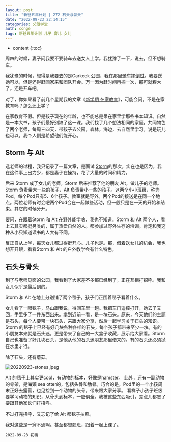 ```yaml
---
layout: post
title: "新爸五年计划 | 272 石头与骨头"
date: "2022-09-23 22:14:15"
categories: 父范学堂
auth: conge
tags: 新爸五年计划 儿子 育儿 女儿
---
```

* content
{:toc}

周四的时候，妻子问我要不要骑车去送女人上学。我犹豫了一下，说去，但不想骑车。

我犹豫的时候，想得是我要去的是Carkeek 公园，我在那里[骑车摔倒过](https://conge.github.io/2022/05/16/NewDaddy-accident/)。我要送她可以，但是还得赶回家来和团队开会。万一因为赶时间再摔一次，那可就糗大了。还是开车吧。

对了，你如果看了前几个星期我的文章《[新学期 在家教育](https://conge.github.io/2022/09/07/NewDaddy-homeschooling/)》，可能会问，不是在家教育吗？怎么还上学？

在家教育不假。但是孩子现在的年龄，也不能总是呆在家里学那些书本知识。自然是一本大书，孩子们最好别缺了这一课。我们找了几个想法相同的家庭，共同物色了两个老师，每周三四天，带孩子去公园，森林，海边，去自然里学习。说是玩儿也可以。我个人倒是希望他们能开心。




## Storm 与 Alt

选老师的过程，我只记录了一篇文章，是面试 [Storm](https://conge.github.io/2022/04/10/NewDaddy-Storm/)的那次。实在也是因为，我在这件事上出力少，都是妻子在操持，花了大量的时间和精力。

后来 Storm 成了女儿的老师。Storm 后来推荐了他的朋友 Alt，做儿子的老师。 Storm 负责带大一些的孩子，Alt 负责带小一些的孩子。这两个小小班级，称为 Pod。每个Pod只有5、6个孩子。教室就是野外。两个Pod的接送是在同一个地点。两位老师有时会吧两个Pod合在一起做些活动，但一般只是在一天的开始和结束。其它的时候分开。

要问，在跟着Storm 和 Alt 在野外能学啥，我也不知道。Storm 和 Alt 两个人，看上去其实都挺另类的，属于热爱自然的人。都参加过野外生存的培训。肯定和我这种从小只知道读书的人大有不同。

反正自从上学，每天女儿都过得挺开心。儿子也是。那，借着送女儿的机会，我也想开开眼，看看Storm 和 Alt 的户外教学会有什么特色。

## 石头与骨头

到了与老师见面的公园，我看到了大家差不多都已经到了，正在互相打招呼。我和女儿似乎是最后到的。

Storm 和 Alt 在地上分别铺了两个毯子，孩子们正围着毯子看着什么。

女儿看了一眼毯子，马山跟我说，得回车里一趟。我把车门遥控打开，她去了又回，手里多了一件东西出来。拿到近前一看，是一块石头。原来，今天他们的主题是石头，每个人要带一块石头，来跟大家分享，然后一起学习关于石头的知识。Storm 的毯子上已经有好几块各种各样的石头，每个孩子都带来至少一块。有的小朋友本来就是石头迷，更是带来了自己的一大盒子收藏，展示给大家看。Storm 自己也准备了好几块石头，是他从他的石头迷朋友那里借来的。有的石头还必须抛在水里才行。

除了石头，还有蘑菇。

![20220923-stones.jpeg](https://s2.loli.net/2022/09/24/S5lWQe3GczpFktq.jpg)

Alt 的毯子上其实更cool，有动物的标本，好像是hamster。 此外，还有一副动物的骨架，是海獺 sea otter的，包括头骨和肋骨。巧合的是，Pod里的一个小孩周末正好去露营，也见捡到一个动物的头骨，带来跟大家分享。 看样子小孩子班级要学习动物的知识，从骨头到标本，一应俱全。我被这些东西吸引，差点儿都忘了要跟其他家长们打招呼。

不过打完招呼，又忘记了给 Alt 都毯子拍照。

我对这些是一窍不通啊。甚至都想翘班，跟着一起上课了。

```
2022-09-23 初稿
```
